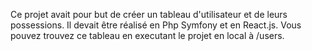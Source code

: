 Ce projet avait pour but de créer un tableau d'utilisateur et de leurs possessions. Il devait être réalisé en Php Symfony et en React.js. 
Vous pouvez trouvez ce tableau en executant le projet en local à /users. 
